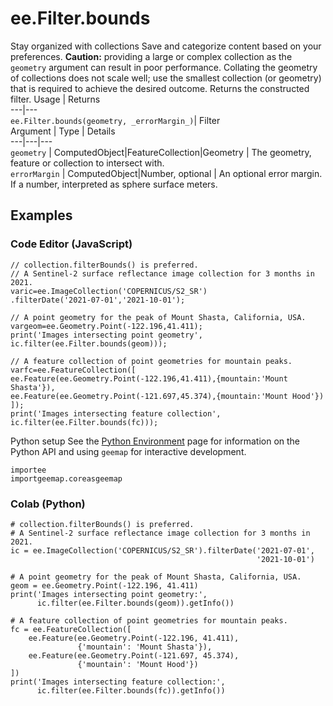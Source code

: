  
#  ee.Filter.bounds
Stay organized with collections  Save and categorize content based on your preferences. 
**Caution:** providing a large or complex collection as the `geometry` argument can result in poor performance. Collating the geometry of collections does not scale well; use the smallest collection (or geometry) that is required to achieve the desired outcome.
Returns the constructed filter.
Usage | Returns  
---|---  
`ee.Filter.bounds(geometry, _errorMargin_)`|  Filter  
Argument | Type | Details  
---|---|---  
`geometry` | ComputedObject|FeatureCollection|Geometry | The geometry, feature or collection to intersect with.  
`errorMargin` | ComputedObject|Number, optional | An optional error margin. If a number, interpreted as sphere surface meters.  
## Examples
### Code Editor (JavaScript)
```
// collection.filterBounds() is preferred.
// A Sentinel-2 surface reflectance image collection for 3 months in 2021.
varic=ee.ImageCollection('COPERNICUS/S2_SR')
.filterDate('2021-07-01','2021-10-01');

// A point geometry for the peak of Mount Shasta, California, USA.
vargeom=ee.Geometry.Point(-122.196,41.411);
print('Images intersecting point geometry',
ic.filter(ee.Filter.bounds(geom)));

// A feature collection of point geometries for mountain peaks.
varfc=ee.FeatureCollection([
ee.Feature(ee.Geometry.Point(-122.196,41.411),{mountain:'Mount Shasta'}),
ee.Feature(ee.Geometry.Point(-121.697,45.374),{mountain:'Mount Hood'})
]);
print('Images intersecting feature collection',
ic.filter(ee.Filter.bounds(fc)));
```

Python setup
See the [ Python Environment](https://developers.google.com/earth-engine/guides/python_install) page for information on the Python API and using `geemap` for interactive development.
```
importee
importgeemap.coreasgeemap
```

### Colab (Python)
```
# collection.filterBounds() is preferred.
# A Sentinel-2 surface reflectance image collection for 3 months in 2021.
ic = ee.ImageCollection('COPERNICUS/S2_SR').filterDate('2021-07-01',
                                                       '2021-10-01')

# A point geometry for the peak of Mount Shasta, California, USA.
geom = ee.Geometry.Point(-122.196, 41.411)
print('Images intersecting point geometry:',
      ic.filter(ee.Filter.bounds(geom)).getInfo())

# A feature collection of point geometries for mountain peaks.
fc = ee.FeatureCollection([
    ee.Feature(ee.Geometry.Point(-122.196, 41.411),
               {'mountain': 'Mount Shasta'}),
    ee.Feature(ee.Geometry.Point(-121.697, 45.374),
               {'mountain': 'Mount Hood'})
])
print('Images intersecting feature collection:',
      ic.filter(ee.Filter.bounds(fc)).getInfo())
```

